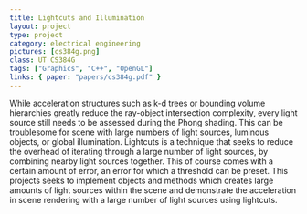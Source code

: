 ```yaml
---
title: Lightcuts and Illumination
layout: project
type: project
category: electrical engineering
pictures: [cs384g.png]
class: UT CS384G
tags: ["Graphics", "C++", "OpenGL"]
links: { paper: "papers/cs384g.pdf" }
---
```

While acceleration structures such as k-d trees or bounding volume hierarchies greatly reduce the
ray-object intersection complexity, every light source still needs to be assessed during the Phong
shading. This can be troublesome for scene with large numbers of light sources, luminous objects, or
global illumination. Lightcuts is a technique that seeks to reduce the overhead of iterating through
a large number of light sources, by combining nearby light sources together. This of course comes
with a certain amount of error, an error for which a threshold can be preset. This projects seeks to
implement objects and methods which creates large amounts of light sources within the scene and
demonstrate the acceleration in scene rendering with a large number of light sources using
lightcuts.
